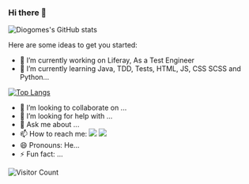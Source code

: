 ### Hi there 👋

![Diogomes's GitHub stats](https://github-readme-stats.vercel.app/api?username=Diogomes&show_icons=true&theme=dracula)



Here are some ideas to get you started:

- 🔭 I’m currently working on Liferay, As a Test Engineer
- 🌱 I’m currently learning Java, TDD, Tests, HTML, JS, CSS SCSS and Python...

[![Top Langs](https://github-readme-stats.vercel.app/api/top-langs/?username=Diogomes)](https://github.com/Diogomes/github-readme-stats)

- 👯 I’m looking to collaborate on ...
- 🤔 I’m looking for help with ...
- 💬 Ask me about ...
- 📫 How to reach me: <a href = "mailto:contato@gomes.d.n05@gmail.com"><img src="https://img.shields.io/badge/-Gmail-%23333?style=for-the-badge&logo=gmail&logoColor=white" target="_blank"></a>
<a href="https://www.linkedin.com/in/diogo-gomes-00068133/" target="_blank"><img src="https://img.shields.io/badge/-LinkedIn-%230077B5?style=for-the-badge&logo=linkedin&logoColor=white" target="_blank"></a> 
- 😄 Pronouns: He...
- ⚡ Fun fact: ...


<img alt="Visitor Count" src="https://visitor-badge.glitch.me/badge?page_id=Diogomes.Diogomes">






